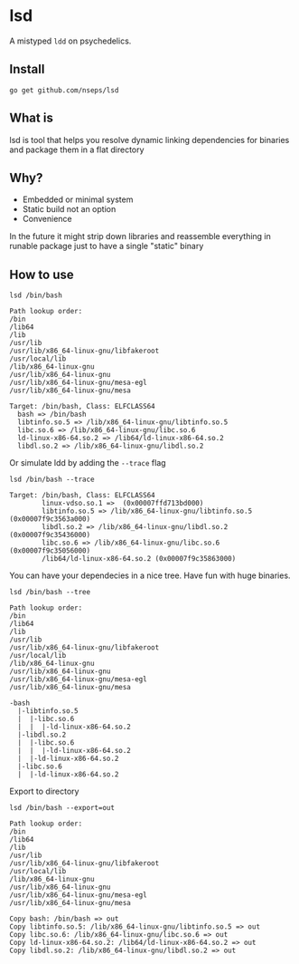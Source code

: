 # lsd

A mistyped `ldd` on psychedelics.

## Install

`go get github.com/nseps/lsd`

## What is

lsd is tool that helps you resolve dynamic linking dependencies for binaries and package them in a flat directory

## Why?

* Embedded or minimal system
* Static build not an option
* Convenience

In the future it might strip down libraries and reassemble everything in runable package just to have a single "static" binary

## How to use

`lsd /bin/bash`

```
Path lookup order:
/bin
/lib64
/lib
/usr/lib
/usr/lib/x86_64-linux-gnu/libfakeroot
/usr/local/lib
/lib/x86_64-linux-gnu
/usr/lib/x86_64-linux-gnu
/usr/lib/x86_64-linux-gnu/mesa-egl
/usr/lib/x86_64-linux-gnu/mesa

Target: /bin/bash, Class: ELFCLASS64
  bash => /bin/bash
  libtinfo.so.5 => /lib/x86_64-linux-gnu/libtinfo.so.5
  libc.so.6 => /lib/x86_64-linux-gnu/libc.so.6
  ld-linux-x86-64.so.2 => /lib64/ld-linux-x86-64.so.2
  libdl.so.2 => /lib/x86_64-linux-gnu/libdl.so.2
```

Or simulate ldd by adding the `--trace` flag

`lsd /bin/bash --trace`

```
Target: /bin/bash, Class: ELFCLASS64
        linux-vdso.so.1 =>  (0x00007ffd713bd000)
        libtinfo.so.5 => /lib/x86_64-linux-gnu/libtinfo.so.5 (0x00007f9c3563a000)
        libdl.so.2 => /lib/x86_64-linux-gnu/libdl.so.2 (0x00007f9c35436000)
        libc.so.6 => /lib/x86_64-linux-gnu/libc.so.6 (0x00007f9c35056000)
        /lib64/ld-linux-x86-64.so.2 (0x00007f9c35863000)
```

You can have your dependecies in a nice tree. Have fun with huge binaries.

`lsd /bin/bash --tree`

```
Path lookup order:
/bin
/lib64
/lib
/usr/lib
/usr/lib/x86_64-linux-gnu/libfakeroot
/usr/local/lib
/lib/x86_64-linux-gnu
/usr/lib/x86_64-linux-gnu
/usr/lib/x86_64-linux-gnu/mesa-egl
/usr/lib/x86_64-linux-gnu/mesa

-bash
  |-libtinfo.so.5
  |  |-libc.so.6
  |  |  |-ld-linux-x86-64.so.2
  |-libdl.so.2
  |  |-libc.so.6
  |  |  |-ld-linux-x86-64.so.2
  |  |-ld-linux-x86-64.so.2
  |-libc.so.6
  |  |-ld-linux-x86-64.so.2
```

Export to directory

`lsd /bin/bash --export=out`

```
Path lookup order:
/bin
/lib64
/lib
/usr/lib
/usr/lib/x86_64-linux-gnu/libfakeroot
/usr/local/lib
/lib/x86_64-linux-gnu
/usr/lib/x86_64-linux-gnu
/usr/lib/x86_64-linux-gnu/mesa-egl
/usr/lib/x86_64-linux-gnu/mesa

Copy bash: /bin/bash => out
Copy libtinfo.so.5: /lib/x86_64-linux-gnu/libtinfo.so.5 => out
Copy libc.so.6: /lib/x86_64-linux-gnu/libc.so.6 => out
Copy ld-linux-x86-64.so.2: /lib64/ld-linux-x86-64.so.2 => out
Copy libdl.so.2: /lib/x86_64-linux-gnu/libdl.so.2 => out
```